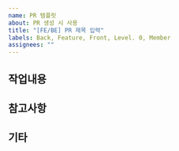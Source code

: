 ```yaml
---
name: PR 템플릿
about: PR 생성 시 사용
title: "[FE/BE] PR 제목 입력"
labels: Back, Feature, Front, Level. 0, Member
assignees: ""
---
```


## 작업내용

## 참고사항

## 기타
